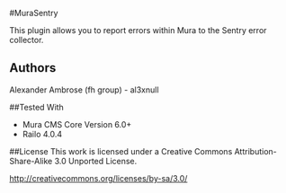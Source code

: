 #MuraSentry

This plugin allows you to report errors within Mura to the Sentry error collector.

## Authors
Alexander Ambrose (fh group) - al3xnull

##Tested With
* Mura CMS Core Version 6.0+
* Railo 4.0.4


##License
This work is licensed under a Creative Commons Attribution-Share-Alike 3.0 Unported License.

http://creativecommons.org/licenses/by-sa/3.0/
